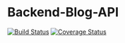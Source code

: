 # Backend-Blog-API
[![Build Status](https://travis-ci.org/Isaackomeza/Backend-Blog-API.svg?branch=develop)](https://travis-ci.org/Isaackomeza/Backend-Blog-API)
[![Coverage Status](https://coveralls.io/repos/github/Isaackomeza/Backend-Blog-API/badge.svg?branch=develop)](https://coveralls.io/github/Isaackomeza/Backend-Blog-API?branch=develop)
